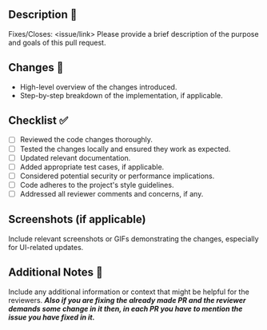## Description 📝

<!-- NOTE: Remove the one which doesn't apply to your PR. If your PR is fixing something then remove `/Closes` -->
Fixes/Closes: <issue/link>
Please provide a brief description of the purpose and goals of this pull request.

## Changes 💬

- High-level overview of the changes introduced.
- Step-by-step breakdown of the implementation, if applicable.

## Checklist ✅

- [ ] Reviewed the code changes thoroughly.
- [ ] Tested the changes locally and ensured they work as expected.
- [ ] Updated relevant documentation.
- [ ] Added appropriate test cases, if applicable.
- [ ] Considered potential security or performance implications.
- [ ] Code adheres to the project's style guidelines.
- [ ] Addressed all reviewer comments and concerns, if any.

## Screenshots (if applicable)

Include relevant screenshots or GIFs demonstrating the changes, especially for UI-related updates.

## Additional Notes 📒

Include any additional information or context that might be helpful for the reviewers. 
***Also if you are fixing the already made PR and the reviewer demands some change in it then, in each PR you have to mention the issue you have fixed in it.***

